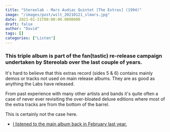 ```yaml
---
title: "Stereolab - Mars Audiac Quintet [The Extras] (1994)"
image: "/images/post/wilt_20210121_slmars.jpg"
date: 2021-01-21T00:00:00.0000000
draft: false
author: "David"
tags: []
categories: ["Listen"]
---
```

### This triple album is part of the fan(tastic) re-release campaign undertaken by Stereolab over the last couple of years.

 It's hard to believe that this extras record (sides 5 & 6) contains mainly demos or tracks not used on main release albums. They are as good as anything the Labs have released. 

 From past experience with many other artists and bands it's quite often a case of never ever revisiting the over-bloated deluxe editions where most of the extra tracks are from the bottom of the barrel.

 This is certainly not the case here. 

-  [I listened to the main album back in February last year.](https://www.shutupandlisten.co.nz/what-im-listening-too/2020/2/25/stereolab-mars-audiac-quintet-1994)
